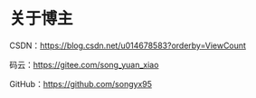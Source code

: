 # 关于博主
CSDN：<https://blog.csdn.net/u014678583?orderby=ViewCount>

码云：<https://gitee.com/song_yuan_xiao>

GitHub：<https://github.com/songyx95>